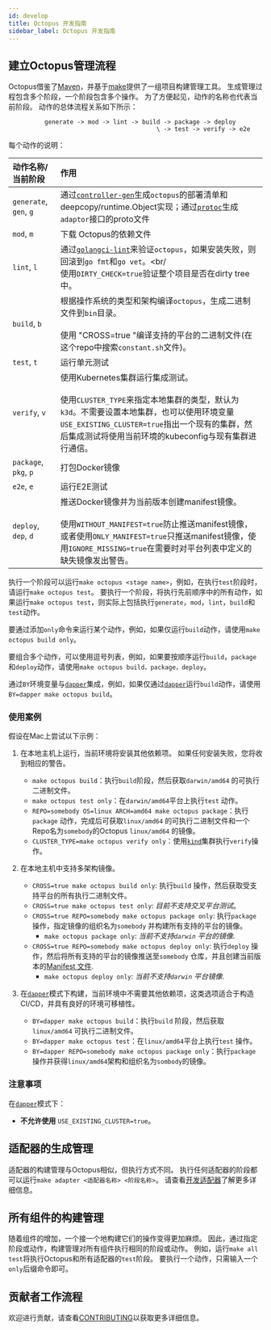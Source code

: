 ```yaml
---
id: develop
title: Octopus 开发指南
sidebar_label: Octopus 开发指南
---
```


## 建立Octopus管理流程

Octopus借鉴了[Maven](https://maven.apache.org/)，并基于[make](https://www.gnu.org/software/make/manual/make.html)提供了一组项目构建管理工具。 生成管理过程包含多个阶段，一个阶段包含多个操作。 为了方便起见，动作的名称也代表当前阶段。 动作的总体流程关系如下所示：

```text
          generate -> mod -> lint -> build -> package -> deploy
                                         \ -> test -> verify -> e2e
```

每个动作的说明：

| 动作名称/当前阶段 | 作用 |
|:---|:---|
| `generate`, `gen`, `g` | 通过[`controller-gen`](https://github.com/kubernetes-sigs/controller-tools/blob/master/cmd/controller-gen/main.go)生成`octopus`的部署清单和deepcopy/runtime.Object实现；通过[`protoc`](https://github.com/protocolbuffers/protobuf)生成`adaptor`接口的proto文件 |
| `mod`, `m` | 下载 Octopus的依赖文件 |
| `lint`, `l` | 通过[`golangci-lint`](https://github.com/golangci/golangci-lint)来验证`octopus`，如果安装失败，则回滚到`go fmt`和`go vet`。<br/<br/> 使用`DIRTY_CHECK=true`验证整个项目是否在dirty tree中。 |
| `build`, `b` | 根据操作系统的类型和架构编译`octopus`，生成二进制文件到`bin`目录。<br/><br/> 使用 "CROSS=true "编译支持的平台的二进制文件(在这个repo中搜索`constant.sh`文件)。|
| `test`, `t` | 运行单元测试 |
| `verify`, `v` | 使用Kubernetes集群运行集成测试。<br/><br/> 使用`CLUSTER_TYPE`来指定本地集群的类型，默认为`k3d`。不需要设置本地集群，也可以使用环境变量`USE_EXISTING_CLUSTER=true`指出一个现有的集群，然后集成测试将使用当前环境的kubeconfig与现有集群进行通信。 |
| `package`, `pkg`, `p` | 打包Docker镜像 |
| `e2e`, `e` | 运行E2E测试 |
| `deploy`, `dep`, `d` | 推送Docker镜像并为当前版本创建manifest镜像。<br/><br/> 使用`WITHOUT_MANIFEST=true`防止推送manifest镜像，或者使用`ONLY_MANIFEST=true`只推送manifest镜像，使用`IGNORE_MISSING=true`在需要时对平台列表中定义的缺失镜像发出警告。|

执行一个阶段可以运行`make octopus <stage name>`，例如，在执行`test`阶段时，请运行`make octopus test`。 要执行一个阶段，将执行先前顺序中的所有动作，如果运行`make octopus test`，则实际上包括执行`generate`，`mod`，`lint`，`build`和`test`动作。

要通过添加`only`命令来运行某个动作，例如，如果仅运行`build`动作，请使用`make octopus build only`。

要组合多个动作，可以使用逗号列表，例如，如果要按顺序运行`build`，`package`和`deploy`动作，请使用`make octopus build，package，deploy`。

通过`BY`环境变量与[`dapper`](https://github.com/rancher/dapper)集成，例如，如果仅通过[`dapper`](https://github.com/rancher/dapper)运行`build`动作，请使用`BY=dapper make octopus build`。

### 使用案例

假设在Mac上尝试以下示例：

1. 在本地主机上运行，当前环境将安装其他依赖项。 如果任何安装失败，您将收到相应的警告。
   - `make octopus build`：执行`build`阶段，然后获取`darwin/amd64` 的可执行二进制文件。
   - `make octopus test only`：在`darwin/amd64`平台上执行`test` 动作。
   - `REPO=somebody OS=linux ARCH=amd64 make octopus package`：执行`package` 动作，完成后可获取`linux/amd64` 的可执行二进制文件和一个Repo名为`somebody`的Octopus `linux/amd64` 的镜像。
   - `CLUSTER_TYPE=make octopus verify only`：使用[`kind`](https://github.com/kubernetes-sigs/kind)集群执行`verify`操作。

1. 在本地主机中支持多架构镜像。
   - `CROSS=true make octopus build only`: 执行`build` 操作，然后获取受支持平台的所有执行二进制文件。
   - `CROSS=true make octopus test only`: _目前不支持交叉平台测试_。
   - `CROSS=true REPO=somebody make octopus package only`: 执行`package` 操作，指定镜像的组织名为`somebody` 并构建所有支持的平台的镜像。 
      + `make octopus package only`: _当前不支持`darwin` 平台的镜像_.
   - `CROSS=true REPO=somebody make octopus deploy only`: 执行`deploy` 操作，然后将所有支持的平台的镜像推送至`somebody` 仓库，并且创建当前版本的[Manifest 文件](https://docs.docker.com/engine/reference/commandline/manifest/).
      + `make octopus deploy only`: _当前不支持`darwin` 平台镜像_.

1. 在[`dapper`](https://github.com/rancher/dapper)模式下构建，当前环境中不需要其他依赖项，这类选项适合于构造CI/CD，并具有良好的环境可移植性。
   - `BY=dapper make octopus build`：执行`build` 阶段，然后获取`linux/amd64` 可执行二进制文件。
   - `BY=dapper make octopus test`：在`linux/amd64`平台上执行`test` 操作。
   - `BY=dapper REPO=somebody make octopus package only`：执行`package` 操作并获得`linux/amd64`架构和组织名为`sombody`的镜像。

### 注意事项

在[`dapper`](https://github.com/rancher/dapper)模式下：
- **不允许使用** `USE_EXISTING_CLUSTER=true`。

## 适配器的生成管理

适配器的构建管理与Octopus相似，但执行方式不同。 执行任何适配器的阶段都可以运行`make adapter <适配器名称> <阶段名称>`。 请查看[开发适配器](./adaptors/how-to-develop-adaptor.md)了解更多详细信息。

## 所有组件的构建管理

随着组件的增加，一个接一个地构建它们的操作变得更加麻烦。 因此，通过指定阶段或动作，构建管理对所有组件执行相同的阶段或动作。 例如，运行`make all test`将执行Octopus和所有适配器的`test`阶段。 要执行一个动作，只需输入一个`only`后缀命令即可。

## 贡献者工作流程

欢迎进行贡献，请查看[CONTRIBUTING](https://github.com/cnrancher/octopus/blob/master/CONTRIBUTING.md)以获取更多详细信息。
